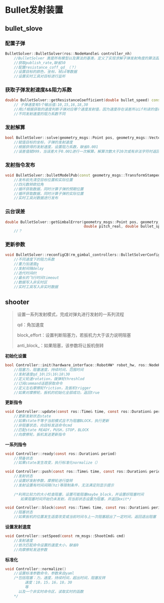 # Bullet发射装置

## bullet_slove

### 配置子弹

```c++
BulletSolver::BulletSolver(ros::NodeHandle& controller_nh)
    //BulletSolver 类是所有模型以及算法的基类，定义了实现求解子弹发射角度的算法函数接口，和空气阻力系数、重力加速度、发射延时、子弹速度等成员变量。
    //获取publish_rate,缺省50
    //配置resistance_coff_qd_（？）
    //设置目标的颜色，坐标，帧id等数据
    //设置实时工具对目标进行监听
```



### 获取子弹发射速度&&阻力系数

```c++
double BulletSolver::getResistanceCoefficient(double bullet_speed) const
    // 子弹速度有5个输出值:10,15,16,18,30
    //用if根据获取的速度判断子弹对应哪个速度发射值，因为速度存在误差所以if判读的值稍大。
    //不同发射速度的阻力系数不同
```



### 发射解算

```c++
bool BulletSolver::solve(geometry_msgs::Point pos, geometry_msgs::Vector3 vel, double bullet_speed)
    //赋值目标的坐标，子弹的发射速度
    //根据获得的发射速度，设置阻力系数，缺省0.001
    //误差值赋999，当误差大于0.001进行一次解算。解算次数大于20次或有非法字符时返回错误
```



### 发射指令发布

```c++
void BulletSolver::bulletModelPub(const geometry_msgs::TransformStamped& map2pitch, const ros::Time& time)
    //发布前先清空目标位置和实际位置
    //四元数转欧拉角
    //循环获取数据，同时计算子弹的预期位置
    //循环获取数据，同时计算子弹的实际位置
    //实时工具对数据进行发布
```



### 云台误差

```c++
double BulletSolver::getGimbalError(geometry_msgs::Point pos, geometry_msgs::Vector3 vel, double yaw_real,
                                    double pitch_real, double bullet_speed)
    //？
```



### 更新参数

```c++
void BulletSolver::reconfigCB(rm_gimbal_controllers::BulletSolverConfig& config, uint32_t /*unused*/)
    //不同速度下的阻力系数
    //重力加速度g
    //发射间隔delay
    //迭代时间dt
    //最长的飞行时间timeout
    //数据写入非实时区
    //实时工具写入非实时数据
```



## shooter

> 设置一系列发射模式，完成对弹丸进行发射的一系列流程
>
> qd：角加速度
>
> block_effort：设置判断阻塞力，若扳机力大于该力说明阻塞
>
> anti_block_：如果阻塞，该参数将让扳机倒转

**初始化设置**

```c
bool Controller::init(hardware_interface::RobotHW* robot_hw, ros::NodeHandle& root_nh, ros::NodeHandle& controller_nh)
    //阻塞力，阻塞速度，持续时间，范围时间
    //发射速度qd_10\15\16\18\30
    //定义轮速rotation，拨弹轮threshlod
    //订阅command话题获取命令
    //定义左右摩擦轮friction，及扳机trigger
    //如果对摩擦轮，扳机的初始化全部成功，返回true
```



**更新指令**

```c
void Controller::update(const ros::Time& time, const ros::Duration& period)
    //更新发射状态state
    //如果state不等于当前模式且不为阻塞BLOCK，执行更新
    //非阻塞状态，向目标发送命令cmd
    //匹配state READY，PUSH，STOP，BLOCK
    //向摩擦轮，扳机发送更新指令
```



**一系列指令**

```c
void Controller::ready(const ros::Duration& period)
    //预备状态
    //如果state发生改变，执行标准化normalize（）
```

```c
void Controller::push(const ros::Time& time, const ros::Duration& period)
    //发射状态
    //设置好发射参数，摩擦轮进行旋转
    //发射设置有时间间隔(hz)等限制条件，无法满足则显示提示
    
    /*利用比较力的大小检查阻塞，设置可能阻塞maybe_block，并设置好阻塞时间
       如果阻塞时间开始仍未发射，将当前状态设置为阻塞，并返回exit*/
```

```c
void Controller::block(const ros::Time& time, const ros::Duration& period)
    //阻塞状态
    //如果扳机的位置发生适度改变或当前时间与上一次阻塞超出了一定时间，返回退出阻塞
```



**设置发射速度**

```c
void Controller::setSpeed(const rm_msgs::ShootCmd& cmd)
    //发射速度
    //依次匹配命令设置的速度大小，缺省0
    //向摩擦轮发送参数
```



**标准化**

```c
void Controller::normalize()
    //设置标准参数命令，参数来自yaml
    /*包括阻塞：力，速度，持续时间，超出时间，阻塞反转
         速度：10，15，16，18，30
         等
      以及一个非实时命令区，读取实时的函数
    */
    
```

